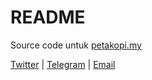 # README

Source code untuk [petakopi.my](https://petakopi.my)

[Twitter](https://twitter.com/AmreeZaid) | [Telegram](https://t.me/amreezaid) | [Email](mailto:mohd.amree@gmail.com)
